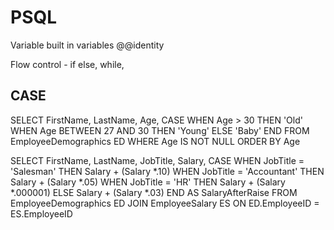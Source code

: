 # PSQL
Variable
built in variables @@identity

Flow control - if else, while, 

## CASE
SELECT FirstName, LastName, Age,
CASE
 WHEN Age > 30 THEN 'Old'
 WHEN Age BETWEEN 27 AND 30 THEN 'Young'
 ELSE 'Baby'
END
FROM EmployeeDemographics ED
WHERE Age IS NOT NULL
ORDER BY Age



SELECT FirstName, LastName, JobTitle, Salary,
CASE
 WHEN JobTitle = 'Salesman' THEN Salary + (Salary *.10)
 WHEN JobTitle = 'Accountant' THEN Salary + (Salary *.05)
 WHEN JobTitle = 'HR' THEN Salary + (Salary *.000001)
 ELSE Salary + (Salary *.03)
END AS SalaryAfterRaise
FROM EmployeeDemographics ED
JOIN EmployeeSalary ES
ON ED.EmployeeID = ES.EmployeeID


